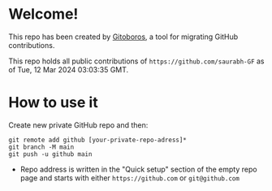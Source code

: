 # Welcome!

This repo has been created by [Gitoboros](https://gitoboros.xyz), a tool for migrating GitHub contributions.

This repo holds all public contributions of `https://github.com/saurabh-GF` as of Tue, 12 Mar 2024 03:03:35 GMT.

# How to use it

Create new private GitHub repo and then:

```
git remote add github [your-private-repo-adress]*
git branch -M main
git push -u github main
```

* Repo address is written in the "Quick setup" section of the empty repo page
 and starts with either `https://github.com` or `git@github.com`
